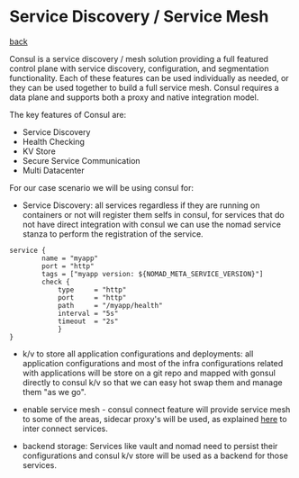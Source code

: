 # Service Discovery / Service Mesh

[back](../README.md)

Consul is a service discovery / mesh solution providing a full featured control plane with service discovery, configuration, and segmentation functionality. Each of these features can be used individually as needed, or they can be used together to build a full service mesh. Consul requires a data plane and supports both a proxy and native integration model.

The key features of Consul are:

- Service Discovery
- Health Checking
- KV Store
- Secure Service Communication
- Multi Datacenter


For our case scenario we will be using consul for:

- Service Discovery: all services regardless if they are running on containers or not will register them selfs in consul, for services that do not have direct integration with consul we can use the nomad service stanza to perform the registration of the service.

```
service {
        name = "myapp"
        port = "http"
        tags = ["myapp version: ${NOMAD_META_SERVICE_VERSION}"]
        check {
            type     = "http"
            port     = "http"
            path     = "/myapp/health"
            interval = "5s"
            timeout  = "2s"
            }
}  
```

- k/v to store all application configurations and deployments: all application configurations and most of the infra configurations related with applications will be store on a git repo and mapped with gonsul directly to consul k/v so that we can easy hot swap them and manage them "as we go".

- enable service mesh - consul connect feature will provide service mesh to some of the areas, sidecar proxy's will be used, as explained [here](../pages/internal_traffic.md) to inter connect services.

- backend storage: Services like vault and nomad need to persist their configurations and consul k/v store will be used as a backend for those services.

